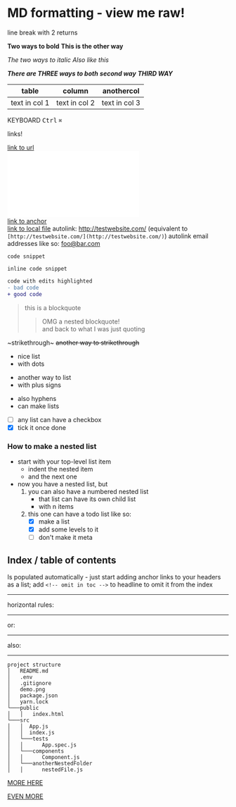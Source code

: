 # MD formatting - view me raw!

line break with 2 returns  

**Two ways to bold**
__This is the other way__
   
_The two ways to italic_
*Also like this*

***There are THREE ways to both***
**_second way_**
*__THIRD WAY__*



table | column | anothercol
------ | ------ | ---------
text in col 1 | text in col 2 | text in col 3

KEYBOARD
<kbd>Ctrl</kbd>
`⌘`
        
links!  

[link to url](url)  
![link to image](my.img)  
[link to anchor](#anchor)  
[link to local file](local-folder/file.txt)
autolink: <http://testwebsite.com/> (equivalent to `[http://testwebsite.com/](http://testwebsite.com/)`)
autolink email addresses like so: <foo@bar.com>


```
code snippet
```

`inline code snippet` 

```diff
code with edits highlighted
- bad code
+ good code
```

> this is a blockquote
> > OMG a nested blockquote!  
> and back to what I was just quoting

~strikethrough~
~~another way to strikethrough~~

* nice list
* with dots

+ another way to list
+ with plus signs

- also hyphens
- can make lists
- [ ] any list can have a checkbox
- [x] tick it once done 

### How to make a nested list

* start with your top-level list item
   * indent the nested item
   * and the next one
* now you have a nested list, but
   1. you can also have a numbered nested list 
      - that list can have its own child list
      - with n items
   2. this one can have a todo list like so:
      - [x] make a list
      - [x] add some levels to it
      - [ ] don't make it meta

## Index / table of contents

Is populated automatically - just start adding anchor links to your headers as a list; add `<!-- omit in toc -->` to headline to omit it from the index

---

horizontal rules:

***

or:

- - - 

also:

*********
     
```
project structure
│   README.md
│   .env
│   .gitignore
│   demo.png
│   package.json
│   yarn.lock
└───public
│   │   index.html
└───src
│   │  App.js
│   │  index.js
│   └───tests
│   │      App.spec.js  
│   └───components
│   │      Component.js  
│   └───anotherNestedFolder
│   │      nestedFile.js  
```

[MORE HERE](https://learnxinyminutes.com/docs/markdown/)

[EVEN MORE](https://github.com/adam-p/markdown-here/wiki/Markdown-Cheatsheet)

